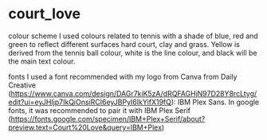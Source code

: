 # court_love

colour scheme
I used colours related to tennis with a shade of blue, red and green to reflect different surfaces hard court, clay and grass. Yellow is derived from the tennis ball colour, white is the line colour, and black will be the main text colour.

fonts
I used a font recommended with my logo from Canva from Daily Creative (https://www.canva.com/design/DAGr7kiK5zA/dRQFAGHjN97D28Y8rcLtyg/edit?ui=eyJHIjp7IkQiOnsiRCI6eyJBPyI6IkYifX19fQ): IBM Plex Sans. In google fonts, it was recommended to pair it with IBM Plex Serif (https://fonts.google.com/specimen/IBM+Plex+Serif/about?preview.text=Court%20Love&query=IBM+Plex)
